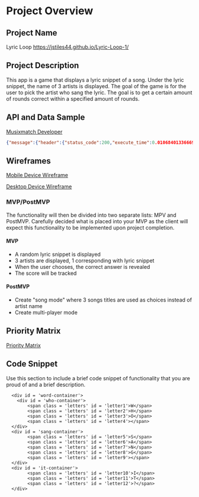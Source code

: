 # Project Overview

## Project Name

Lyric Loop
https://jstiles44.github.io/Lyric-Loop-1/

## Project Description

This app is a game that displays a lyric snippet of a song.  Under the lyric snippet, the name of 3 artists is displayed.  The goal of the game is for the user to pick the artist who sang the lyric.  The goal is to get a certain amount of rounds correct within a specified amount of rounds.  

## API and Data Sample

[Musixmatch Developer](https://developer.musixmatch.com/)

```JSON
{"message":{"header":{"status_code":200,"execute_time":0.010684013366699},"body":{"snippet":{"snippet_id":24514670,"snippet_language":"en","restricted":0,"instrumental":0,"snippet_body":"But you didn't have to cut me off","script_tracking_url":"https:\/\/tracking.musixmatch.com\/t1.0\/m_js\/e_0\/sn_1\/l_24514670\/su_0\/rs_0\/tr_3vUCAJYLeAU4dvxtGRkG6lmnU787VdTHu1oPKHC8ulkn6oymwRJBNZa9yqZ9Au4C4LUeDtkStllaZbts4bGH0Oz46vkbkFmaMJBZImPwxt7gwMPJBUihfxxQA2BobKeD_FiqB1lB8LTKX8iVmVXegkJclqdpjEWl7CgdbGMiGlQ1SnHMMOKgcHs9NiJvy0GOmNVlMQLbYLcBv35JIO9qLkingE6yacAUqKcWu4u3-qyooCIonQNTVZkN1ALMnEs_CwBo7495VhD7QNGY8UgLZTUFV4ox8sIWo4eR5ADnMzOxAvDf2Tj_h5Ny4e4vcxIOvg4MjhRZnkR5w5oytUQms5RVPRspdfmvjR-OmprFS3UT3N8q4FDiWMOaxvfHFGFYmuk48f-yKwVlG1Uji2K7fyJt_H-XQGyjyctTe7NN9mtgZp9OlNv6-09tJnVrFrpB\/","pixel_tracking_url":"https:\/\/tracking.musixmatch.com\/t1.0\/m_img\/e_0\/sn_1\/l_24514670\/su_0\/rs_0\/tr_3vUCAB1KP5R4jxTSdSpU8kqHyeskwdaDPxppg0YXPaQ7OWkCS82fe9K32fNDIQLM7TPNd_pjg8jTrccC7ZnEPiRRkce6-xZG4Ja_ipJz0ZOPCtNSruxRC3CvgdFoGPG2G7ylSvkUGDSVUwaxA5OQNzB5HwQi0KZhC8nCjwpjXw1QLX_9Op2ZfO9BPSC9ryletVjkB99jPTt_kGCgbFypvFGfmzxnD4t1ylE1JIkMxtiZo4g6s0TRTRjUNpMMwbwRIHDR2_yzA2JDtFltM6eUwlKZVlhvvHnO5b_f3ZvRgWBDO_-HVwNcshx9To4tumjT2hroBFFDinm4YqYWfepT4Z1Ai1KspQj4K0-TrIe57QpAs4EeKq8gPr9JnhHE1dqTYSxpSLEQga982S5uKFF9k4tZn3f3W4LACZwG3tWqmdcruYfwniuEFJqbJLYBnOGH\/","html_tracking_url":"https:\/\/tracking.musixmatch.com\/t1.0\/m_html\/e_0\/sn_1\/l_24514670\/su_0\/rs_0\/tr_3vUCADEiYwvRNFjaRQEd6MWEfbeRJyWNN9b9AchK1RdaM7Z9YuzF-O-gsGQGsW988hnsxxlGCq2phkcLRtyBQyH7Bb5MjCVXwlGQjUTO2rIvqD3egDfTDytz9SxzzYexfu8CCU8ucxDZ_LCZXj9wjuB_WnYMbTN7G8ei8g1ySsraaSvGjRvzgIqWseE4XS6HnAFjrZL9oK3mdlwG6t4uoiQ7soCh3JbyWUa8MP2XxHySssHc5CJzhhMMcyUiMPuuVPLcsuF0QYqOfC8woOElVFXmK_qWX4CWPra34aWpZ-_yNiKQdatSsx_oi3MvC5-w8g9rr7ctwUbMGL9WdoZUOShHns2KP9L60k5BNpXJz-DA5MMfzbJ33fAPUAYKRg0M4JZCLVexX4RBj5imQM3uiRtgCOjtIy20VeH4OTY1qQM1_wHOCTw6RKesnzkJv8D2\/","updated_time":"2021-01-15T13:42:39Z"}}}}
```
## Wireframes

[Mobile Device Wireframe](https://imgur.com/mvkAJtp)

[Desktop Device Wireframe](https://imgur.com/a/o51Rrfj)

### MVP/PostMVP

The functionality will then be divided into two separate lists: MPV and PostMVP.  Carefully decided what is placed into your MVP as the client will expect this functionality to be implemented upon project completion.  

#### MVP 

- A random lyric snippet is displayed
- 3 artists are displayed, 1 corresponding with lyric snippet
- When the user chooses, the correct answer is revealed
- The score will be tracked

#### PostMVP  

- Create "song mode" where 3 songs titles are used as choices instead of artist name
- Create multi-player mode



## Priority Matrix

[Priority Matrix](https://imgur.com/a/gQ1qPUN)



## Code Snippet

Use this section to include a brief code snippet of functionality that you are proud of and a brief description.  

```
  <div id = 'word-container'>
    <div id = 'who-container'>
        <span class = 'letters' id = 'letter1'>W</span>
        <span class = 'letters' id = 'letter2'>H</span>
        <span class = 'letters' id = 'letter3'>O</span>
        <span class = 'letters' id = 'letter4'></span>
  </div>
  <div id = 'sang-container'>
        <span class = 'letters' id = 'letter5'>S</span>
        <span class = 'letters' id = 'letter6'>A</span>
        <span class = 'letters' id = 'letter7'>N</span>
        <span class = 'letters' id = 'letter8'>G</span>
        <span class = 'letters' id = 'letter9'></span>
  </div>
  <div id = 'it-container'>
        <span class = 'letters' id = 'letter10'>I</span>
        <span class = 'letters' id = 'letter11'>T</span>
        <span class = 'letters' id = 'letter12'>?</span>
  </div>
  ```

